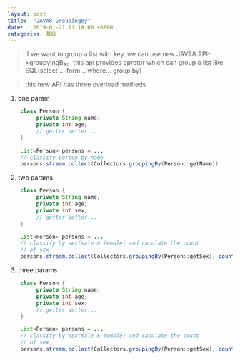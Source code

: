 ```yaml
---
layout: post
title:  "JAVA8-GroupingBy"
date:   2019-01-21 11:18:00 +0800
categories: 基础
---
```


> if we want to group a list with key. we can use new JAVA8 API->groupyingBy。this api provides opretor which can group a list like SQL(select ... form... where... group by)  

> this new API has three overload metheds

1. one param
```java
    class Person {
         private String name;
         private int age;
         // getter setter...
    }

    List<Person> persons = ...
    // classify person by name
    persons.stream.collect(Collectors.groupingBy(Person::getName))
```

2. two params
```java
    class Person {
         private String name;
         private int age;
         private int sex; 
         // getter setter...
    }

    List<Person> persons = ...
    // classify by sex(male & female) and caculate the count
    // of sex
    persons.stream.collect(Collectors.groupingBy(Person::getSex), counting())
```

3. three params
```java
    class Person {
         private String name;
         private int age;
         private int sex; 
         // getter setter...
    }

    List<Person> persons = ...
    // classify by sex(male & female) and caculate the count
    // of sex
    persons.stream.collect(Collectors.groupingBy(Person::getSex), counting(), toList)
```









